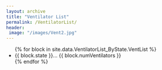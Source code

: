 ```yaml
---
layout: archive
title: "Ventilator List"
permalink: /VentilatorList/
header:
 image: "/images/Vent2.jpg"
---
```


<ul>
  {% for block in site.data.VentilatorList_ByState.VentList %}
      <li>
          {{ block.state }}...
          {{ block.numVentilators }}
      </li>
  {% endfor %}
</ul>
